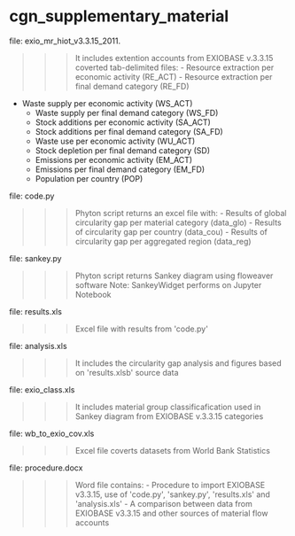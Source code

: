 # cgn_supplementary_material

file: exio_mr_hiot_v3.3.15_2011.
>>>It includes extention accounts from EXIOBASE v.3.3.15 coverted tab-delimited files:
	- Resource extraction per economic activity (RE_ACT)
	- Resource extraction per final demand category (RE_FD)
  - Waste supply per economic activity (WS_ACT)
	- Waste supply per final demand category (WS_FD)
	- Stock additions per economic activity (SA_ACT)
	- Stock additions per final demand category (SA_FD)
	- Waste use per economic activity (WU_ACT)
	- Stock depletion per final demand category (SD)
	- Emissions per economic activity (EM_ACT)
	- Emissions per final demand category (EM_FD)
	- Population per country (POP)

file: code.py
>>>Phyton script returns an excel file with:
	- Results of global circularity gap per material category (data_glo)
	- Results of circularity gap per country (data_cou)
	- Results of circularity gap per aggregated region (data_reg) 

file: sankey.py
>>>Phyton script returns Sankey diagram using floweaver software
Note: SankeyWidget performs on Jupyter Notebook 

file: results.xls 
>>>Excel file with results from 'code.py'

file: analysis.xls
>>>It includes the circularity gap analysis and figures based on 'results.xlsb' source data  

file: exio_class.xls
>>>It includes material group classificafication used in Sankey diagram from EXIOBASE v.3.3.15 categories  

file: wb_to_exio_cov.xls
>>>Excel file coverts datasets from World Bank Statistics  

file: procedure.docx
>>>Word file contains:
	- Procedure to import EXIOBASE v3.3.15, use of 'code.py', 'sankey.py', 'results.xls' and 'analysis.xls' 
	- A comparison between data from EXIOBASE v3.3.15 and other sources of material flow accounts   
